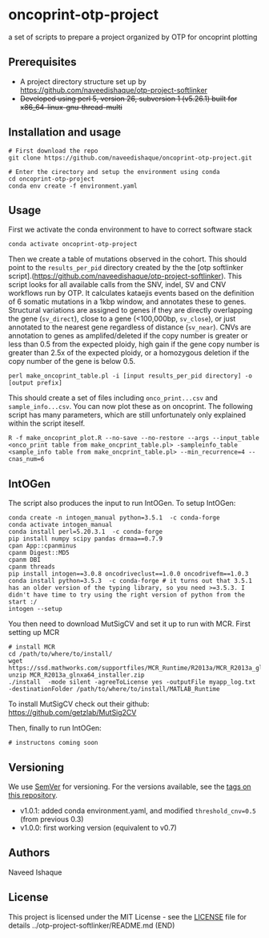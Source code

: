 # oncoprint-otp-project
a set of scripts to prepare a project organized by OTP for oncoprint plotting

## Prerequisites

- A project directory structure set up by https://github.com/naveedishaque/otp-project-softlinker
- ~~Developed using perl 5, version 26, subversion 1 (v5.26.1) built for x86_64-linux-gnu-thread-multi~~ 

## Installation and usage
```
# First download the repo
git clone https://github.com/naveedishaque/oncoprint-otp-project.git

# Enter the cirectory and setup the environment using conda
cd oncoprint-otp-project
conda env create -f environment.yaml
```

## Usage
First we activate the conda environment to have to correct software stack
```
conda activate oncoprint-otp-project
```
Then we create a table of mutations observed in the cohort. This should point to the `results_per_pid` directory created by the the [otp softlinker script].(https://github.com/naveedishaque/otp-project-softlinker). This script looks for all available calls from the SNV, indel, SV and CNV workflows run by OTP. It calculates kataejis events based on the definition of 6 somatic mutations in a 1kbp window, and annotates these to genes. Structural variations are assigned to genes if they are directly overlapping the gene (`sv_direct`), close to a gene (<100,000bp, `sv_close`), or just annotated to the nearest gene regardless of distance (`sv_near`). CNVs are annotation to genes as amplifed/deleted if the copy number is greater or less than 0.5 from the expected ploidy, high gain if the gene copy number is greater than 2.5x of the expected ploidy, or a homozygous deletion if the copy number of the gene is below 0.5.
```
perl make_oncoprint_table.pl -i [input results_per_pid directory] -o [output prefix]
```
This should create a set of files including `onco_print...csv` and `sample_info...csv`. You can now plot these as on oncoprint. The following script has many parameters, which are still unfortunately only explained within the script iteself.
```
R -f make_oncoprint_plot.R --no-save --no-restore --args --input_table <onco_print table from make_oncprint_table.pl> -sampleinfo_table <sample_info table from make_oncprint_table.pl> --min_recurrence=4 --cnas_num=6
```
## IntOGen

The script also produces the input to run IntOGen. To setup IntOGen:

```
conda create -n intogen_manual python=3.5.1  -c conda-forge
conda activate intogen_manual
conda install perl=5.20.3.1  -c conda-forge
pip install numpy scipy pandas drmaa==0.7.9
cpan App::cpanminus
cpanm Digest::MD5
cpanm DBI
cpanm threads
pip install intogen==3.0.8 oncodriveclust==1.0.0 oncodrivefm==1.0.3
conda install python=3.5.3  -c conda-forge # it turns out that 3.5.1 has an older version of the typing library, so you need >=3.5.3. I didn't have time to try using the right version of python from the start :/
intogen --setup
```
You then need to download MutSigCV and set it up to run with MCR. First setting up MCR
```
# install MCR
cd /path/to/where/to/install/
wget https://ssd.mathworks.com/supportfiles/MCR_Runtime/R2013a/MCR_R2013a_glnxa64_installer.zip
unzip MCR_R2013a_glnxa64_installer.zip
./install  -mode silent -agreeToLicense yes -outputFile myapp_log.txt -destinationFolder /path/to/where/to/install/MATLAB_Runtime

```
To install MutSigCV check out their github: https://github.com/getzlab/MutSig2CV

Then, finally to run IntOGen:
```
# instructons coming soon
```

## Versioning

We use [SemVer](http://semver.org/) for versioning. For the versions available, see the [tags on this repository](https://github.com/your/project/tags).

 - v1.0.1: added conda environment.yaml, and modified `threshold_cnv=0.5` (from previous 0.3)
 - v1.0.0: first working version (equivalent to v0.7)

## Authors

Naveed Ishaque

## License

This project is licensed under the MIT License - see the [LICENSE](LICENSE) file for details
../otp-project-softlinker/README.md (END)                                                                                                                                                         
